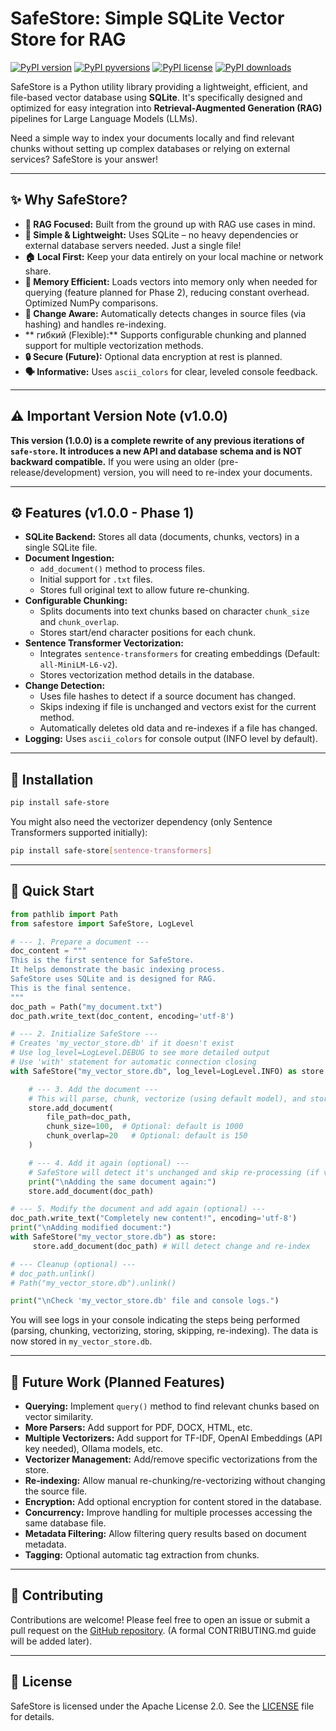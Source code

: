 # SafeStore: Simple SQLite Vector Store for RAG

[![PyPI version](https://img.shields.io/pypi/v/safe-store.svg)](https://pypi.org/project/safe-store/)
[![PyPI pyversions](https://img.shields.io/pypi/pyversions/safe-store.svg)](https://pypi.org/project/safe-store/)
[![PyPI license](https://img.shields.io/pypi/l/safe-store.svg)](https://github.com/ParisNeo/safe_store/blob/main/LICENSE)
[![PyPI downloads](https://img.shields.io/pypi/dm/safe-store.svg)](https://pypi.org/project/safe-store/)

SafeStore is a Python utility library providing a lightweight, efficient, and file-based vector database using **SQLite**. It's specifically designed and optimized for easy integration into **Retrieval-Augmented Generation (RAG)** pipelines for Large Language Models (LLMs).

Need a simple way to index your documents locally and find relevant chunks without setting up complex databases or relying on external services? SafeStore is your answer!

---

## ✨ Why SafeStore?

*   **🎯 RAG Focused:** Built from the ground up with RAG use cases in mind.
*   **🚀 Simple & Lightweight:** Uses SQLite – no heavy dependencies or external database servers needed. Just a single file!
*   **🏠 Local First:** Keep your data entirely on your local machine or network share.
*   **🧠 Memory Efficient:** Loads vectors into memory only when needed for querying (feature planned for Phase 2), reducing constant overhead. Optimized NumPy comparisons.
*   **🔄 Change Aware:** Automatically detects changes in source files (via hashing) and handles re-indexing.
*   ** гибкий (Flexible):** Supports configurable chunking and planned support for multiple vectorization methods.
*   **🔒 Secure (Future):** Optional data encryption at rest is planned.
*   **🗣️ Informative:** Uses `ascii_colors` for clear, leveled console feedback.

---

## ⚠️ Important Version Note (v1.0.0)

**This version (1.0.0) is a complete rewrite of any previous iterations of `safe-store`. It introduces a new API and database schema and is NOT backward compatible.** If you were using an older (pre-release/development) version, you will need to re-index your documents.

---

## ⚙️ Features (v1.0.0 - Phase 1)

*   **SQLite Backend:** Stores all data (documents, chunks, vectors) in a single SQLite file.
*   **Document Ingestion:**
    *   `add_document()` method to process files.
    *   Initial support for `.txt` files.
    *   Stores full original text to allow future re-chunking.
*   **Configurable Chunking:**
    *   Splits documents into text chunks based on character `chunk_size` and `chunk_overlap`.
    *   Stores start/end character positions for each chunk.
*   **Sentence Transformer Vectorization:**
    *   Integrates `sentence-transformers` for creating embeddings (Default: `all-MiniLM-L6-v2`).
    *   Stores vectorization method details in the database.
*   **Change Detection:**
    *   Uses file hashes to detect if a source document has changed.
    *   Skips indexing if file is unchanged and vectors exist for the current method.
    *   Automatically deletes old data and re-indexes if a file has changed.
*   **Logging:** Uses `ascii_colors` for console output (INFO level by default).

---

## 🚀 Installation

```bash
pip install safe-store
```

You might also need the vectorizer dependency (only Sentence Transformers supported initially):

```bash
pip install safe-store[sentence-transformers]
```

---

## 🏁 Quick Start

```python
from pathlib import Path
from safestore import SafeStore, LogLevel

# --- 1. Prepare a document ---
doc_content = """
This is the first sentence for SafeStore.
It helps demonstrate the basic indexing process.
SafeStore uses SQLite and is designed for RAG.
This is the final sentence.
"""
doc_path = Path("my_document.txt")
doc_path.write_text(doc_content, encoding='utf-8')

# --- 2. Initialize SafeStore ---
# Creates 'my_vector_store.db' if it doesn't exist
# Use log_level=LogLevel.DEBUG to see more detailed output
# Use 'with' statement for automatic connection closing
with SafeStore("my_vector_store.db", log_level=LogLevel.INFO) as store:

    # --- 3. Add the document ---
    # This will parse, chunk, vectorize (using default model), and store.
    store.add_document(
        file_path=doc_path,
        chunk_size=100,  # Optional: default is 1000
        chunk_overlap=20   # Optional: default is 150
    )

    # --- 4. Add it again (optional) ---
    # SafeStore will detect it's unchanged and skip re-processing (if vectors exist)
    print("\nAdding the same document again:")
    store.add_document(doc_path)

# --- 5. Modify the document and add again (optional) ---
doc_path.write_text("Completely new content!", encoding='utf-8')
print("\nAdding modified document:")
with SafeStore("my_vector_store.db") as store:
     store.add_document(doc_path) # Will detect change and re-index

# --- Cleanup (optional) ---
# doc_path.unlink()
# Path("my_vector_store.db").unlink()

print("\nCheck 'my_vector_store.db' file and console logs.")
```

You will see logs in your console indicating the steps being performed (parsing, chunking, vectorizing, storing, skipping, re-indexing). The data is now stored in `my_vector_store.db`.

---

## 🔮 Future Work (Planned Features)

*   **Querying:** Implement `query()` method to find relevant chunks based on vector similarity.
*   **More Parsers:** Add support for PDF, DOCX, HTML, etc.
*   **Multiple Vectorizers:** Add support for TF-IDF, OpenAI Embeddings (API key needed), Ollama models, etc.
*   **Vectorizer Management:** Add/remove specific vectorizations from the store.
*   **Re-indexing:** Allow manual re-chunking/re-vectorizing without changing the source file.
*   **Encryption:** Add optional encryption for content stored in the database.
*   **Concurrency:** Improve handling for multiple processes accessing the same database file.
*   **Metadata Filtering:** Allow filtering query results based on document metadata.
*   **Tagging:** Optional automatic tag extraction from chunks.

---

## 🤝 Contributing

Contributions are welcome! Please feel free to open an issue or submit a pull request on the [GitHub repository](https://github.com/ParisNeo/safe_store). (A formal CONTRIBUTING.md guide will be added later).

---

## 📜 License

SafeStore is licensed under the Apache License 2.0. See the [LICENSE](LICENSE) file for details.